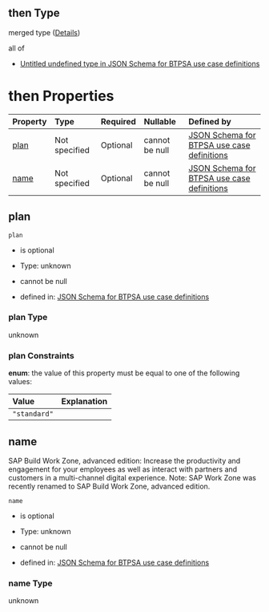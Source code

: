 ## then Type

merged type ([Details](btpsa-usecase-properties-services-items-allof-2-then-allof-52-then.md))

all of

*   [Untitled undefined type in JSON Schema for BTPSA use case definitions](btpsa-usecase-properties-services-items-allof-2-then-allof-52-then-allof-0.md "check type definition")

# then Properties

| Property      | Type          | Required | Nullable       | Defined by                                                                                                                                                                                                            |
| :------------ | :------------ | :------- | :------------- | :-------------------------------------------------------------------------------------------------------------------------------------------------------------------------------------------------------------------- |
| [plan](#plan) | Not specified | Optional | cannot be null | [JSON Schema for BTPSA use case definitions](btpsa-usecase-properties-services-items-allof-2-then-allof-52-then-properties-plan.md "undefined#/properties/services/items/allOf/2/then/allOf/52/then/properties/plan") |
| [name](#name) | Not specified | Optional | cannot be null | [JSON Schema for BTPSA use case definitions](btpsa-usecase-properties-services-items-allof-2-then-allof-52-then-properties-name.md "undefined#/properties/services/items/allOf/2/then/allOf/52/then/properties/name") |

## plan



`plan`

*   is optional

*   Type: unknown

*   cannot be null

*   defined in: [JSON Schema for BTPSA use case definitions](btpsa-usecase-properties-services-items-allof-2-then-allof-52-then-properties-plan.md "undefined#/properties/services/items/allOf/2/then/allOf/52/then/properties/plan")

### plan Type

unknown

### plan Constraints

**enum**: the value of this property must be equal to one of the following values:

| Value        | Explanation |
| :----------- | :---------- |
| `"standard"` |             |

## name

SAP Build Work Zone, advanced edition: Increase the productivity and engagement for your employees as well as interact with partners and customers in a multi-channel digital experience. Note: SAP Work Zone was recently renamed to SAP Build Work Zone, advanced edition.

`name`

*   is optional

*   Type: unknown

*   cannot be null

*   defined in: [JSON Schema for BTPSA use case definitions](btpsa-usecase-properties-services-items-allof-2-then-allof-52-then-properties-name.md "undefined#/properties/services/items/allOf/2/then/allOf/52/then/properties/name")

### name Type

unknown
